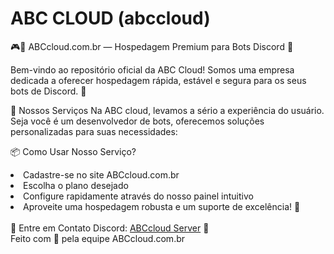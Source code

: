 # ABC CLOUD (abccloud)

🎮🐔 ABCcloud.com.br — Hospedagem Premium para Bots Discord 🚀

Bem-vindo ao repositório oficial da ABC Cloud! Somos uma empresa dedicada a oferecer hospedagem rápida, estável e segura para os seus bots de Discord. 🎯

🚀 Nossos Serviços
Na ABC cloud, levamos a sério a experiência do usuário. Seja você é um desenvolvedor de bots, oferecemos soluções personalizadas para suas necessidades:

📦 Como Usar Nosso Serviço? <br>

<li>Cadastre-se no site ABCcloud.com.br</li>
<li>Escolha o plano desejado</li>
<li>Configure rapidamente através do nosso painel intuitivo</li>
<li>Aproveite uma hospedagem robusta e um suporte de excelência! 🎉</li>
<br>
💬 Entre em Contato
Discord: <a href="">ABCcloud Server</a> 🔗
<br>
Feito com 💙 pela equipe ABCcloud.com.br
